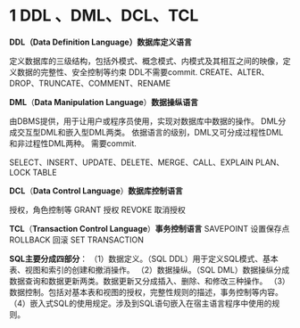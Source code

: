 

# 1 DDL 、DML、DCL、TCL

**DDL（Data Definition Language）数据库定义语言**

定义数据库的三级结构，包括外模式、概念模式、内模式及其相互之间的映像，定义数据的完整性、安全控制等约束
DDL不需要commit.
CREATE、ALTER、DROP、TRUNCATE、COMMENT、RENAME

**DML**（**Data Manipulation Language**）**数据操纵语言**

由DBMS提供，用于让用户或程序员使用，实现对数据库中数据的操作。
DML分成交互型DML和嵌入型DML两类。
依据语言的级别，DML又可分成过程性DML和非过程性DML两种。
需要commit.

SELECT、INSERT、UPDATE、DELETE、MERGE、CALL、EXPLAIN PLAN、LOCK TABLE

**DCL**（**Data Control Language**）**数据库控制语言** 

授权，角色控制等
GRANT 授权
REVOKE 取消授权

**TCL**（**Transaction Control Language**）**事务控制语言**
SAVEPOINT 设置保存点
ROLLBACK 回滚
SET TRANSACTION

**SQL主要分成四部分**：
（1）数据定义。（SQL DDL）用于定义SQL模式、基本表、视图和索引的创建和撤消操作。
（2）数据操纵。（SQL DML）数据操纵分成数据查询和数据更新两类。数据更新又分成插入、删除、和修改三种操作。
（3）数据控制。包括对基本表和视图的授权，完整性规则的描述，事务控制等内容。
（4）嵌入式SQL的使用规定。涉及到SQL语句嵌入在宿主语言程序中使用的规则。